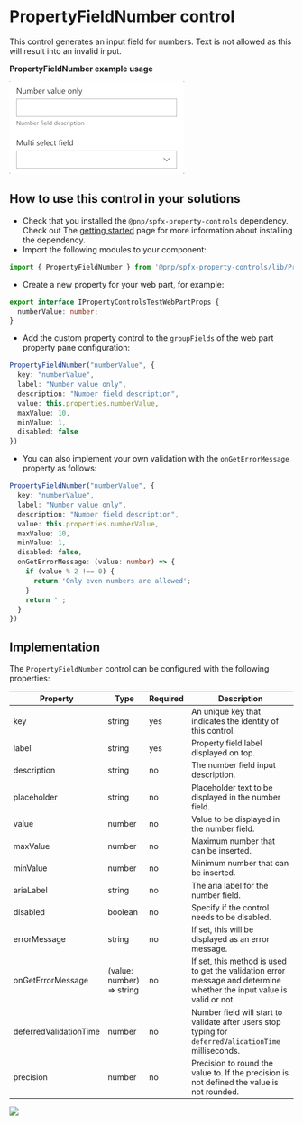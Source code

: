 # PropertyFieldNumber control

This control generates an input field for numbers. Text is not allowed as this will result into an invalid input.

**PropertyFieldNumber example usage**

![PropertyFieldNumber example](../assets/PropertyFieldNumber.gif)

## How to use this control in your solutions

- Check that you installed the `@pnp/spfx-property-controls` dependency. Check out The [getting started](../../#getting-started) page for more information about installing the dependency.
- Import the following modules to your component:

```TypeScript
import { PropertyFieldNumber } from '@pnp/spfx-property-controls/lib/PropertyFieldNumber';
```

- Create a new property for your web part, for example:

```TypeScript
export interface IPropertyControlsTestWebPartProps {
  numberValue: number;
}
```

- Add the custom property control to the `groupFields` of the web part property pane configuration:

```TypeScript
PropertyFieldNumber("numberValue", {
  key: "numberValue",
  label: "Number value only",
  description: "Number field description",
  value: this.properties.numberValue,
  maxValue: 10,
  minValue: 1,
  disabled: false
})
```

- You can also implement your own validation with the `onGetErrorMessage` property as follows:

```TypeScript
PropertyFieldNumber("numberValue", {
  key: "numberValue",
  label: "Number value only",
  description: "Number field description",
  value: this.properties.numberValue,
  maxValue: 10,
  minValue: 1,
  disabled: false,
  onGetErrorMessage: (value: number) => {
    if (value % 2 !== 0) {
      return 'Only even numbers are allowed';
    }
    return '';
  }
})
```

## Implementation

The `PropertyFieldNumber` control can be configured with the following properties:

| Property | Type | Required | Description |
| ---- | ---- | ---- | ---- |
| key | string | yes | An unique key that indicates the identity of this control. |
| label | string | yes | Property field label displayed on top. |
| description | string | no | The number field input description. |
| placeholder | string | no | Placeholder text to be displayed in the number field. |
| value | number | no | Value to be displayed in the number field. |
| maxValue | number | no | Maximum number that can be inserted. |
| minValue | number | no | Minimum number that can be inserted. |
| ariaLabel | string | no | The aria label for the number field. |
| disabled | boolean | no | Specify if the control needs to be disabled. |
| errorMessage | string | no | If set, this will be displayed as an error message. |
| onGetErrorMessage | (value: number) => string | no | If set, this method is used to get the validation error message and determine whether the input value is valid or not. |
| deferredValidationTime | number | no | Number field will start to validate after users stop typing for `deferredValidationTime` milliseconds. |
| precision | number | no | Precision to round the value to. If the precision is not defined the value is not rounded. |


![](https://telemetry.sharepointpnp.com/sp-dev-fx-property-controls/wiki/PropertyFieldNumber)
